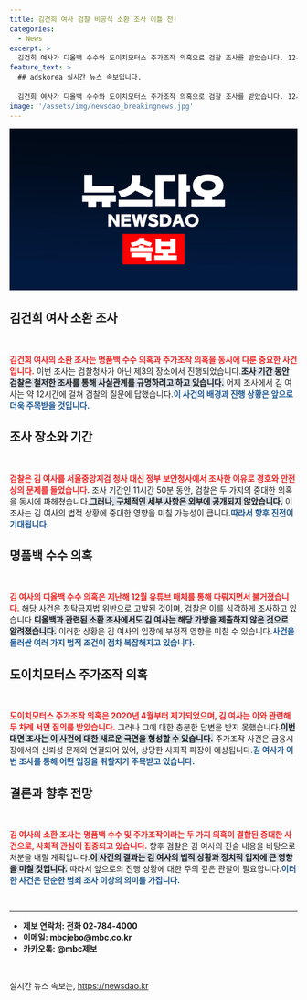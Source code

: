 ```yaml
---
title: 김건희 여사 검찰 비공식 소환 조사 이틀 전!
categories:
  - News
excerpt: >
  김건희 여사가 디올백 수수와 도이치모터스 주가조작 의혹으로 검찰 조사를 받았습니다. 12시간에 걸친 비공식 대면 조사에서 그녀는 사실대로 진술했다고 주장하며, 검찰은 조만간 사안을 검토 후 처분할 계획입니다. 클릭해서 최신 상황을 확인하세요!
feature_text: >
  ## adskorea 실시간 뉴스 속보입니다.

  김건희 여사가 디올백 수수와 도이치모터스 주가조작 의혹으로 검찰 조사를 받았습니다. 12시간에 걸친 비공식 대면 조사에서 그녀는 사실대로 진술했다고 주장하며, 검찰은 조만간 사안을 검토 후 처분할 계획입니다. 클릭해서 최신 상황을 확인하세요!
image: '/assets/img/newsdao_breakingnews.jpg'
---
```


<p><img src="/assets/img/newsdao_breakingnews.jpg" alt="adskorea 속보" /></p>

<h2 data-ke-size="size26">김건희 여사 소환 조사</h2>

<p data-ke-size="size16">&nbsp;</p>

<p data-ke-size="size16"><b><span style="color: #ee2323;">김건희 여사의 소환 조사는 명품백 수수 의혹과 주가조작 의혹을 동시에 다룬 중요한 사건입니다.</span></b> 이번 조사는 검찰청사가 아닌 제3의 장소에서 진행되었습니다.<b><span style="background-color: #21538527;">조사 기간 동안 검찰은 철저한 조사를 통해 사실관계를 규명하려고 하고 있습니다.</span></b> 어제 조사에서 김 여사는 약 12시간에 걸쳐 검찰의 질문에 답했습니다.<b><span style="color: #1a5490;">이 사건의 배경과 진행 상황은 앞으로 더욱 주목받을 것입니다.</span></b></p>

<h2 data-ke-size="size26">조사 장소와 기간</h2>

<p data-ke-size="size16">&nbsp;</p>

<p data-ke-size="size16"><b><span style="color: #ee2323;">검찰은 김 여사를 서울중앙지검 청사 대신 정부 보안청사에서 조사한 이유로 경호와 안전상의 문제를 들었습니다.</span></b> 조사 기간인 11시간 50분 동안, 검찰은 두 가지의 중대한 의혹을 동시에 파헤쳤습니다.<b><span style="background-color: #21538527;">그러나, 구체적인 세부 사항은 외부에 공개되지 않았습니다.</span></b> 이 조사는 김 여사의 법적 상황에 중대한 영향을 미칠 가능성이 큽니다.<b><span style="color: #1a5490;">따라서 향후 진전이 기대됩니다.</span></b></p>

<h2 data-ke-size="size26">명품백 수수 의혹</h2>

<p data-ke-size="size16">&nbsp;</p>

<p data-ke-size="size16"><b><span style="color: #ee2323;">김 여사의 디올백 수수 의혹은 지난해 12월 유튜브 매체를 통해 다뤄지면서 불거졌습니다.</span></b> 해당 사건은 청탁금지법 위반으로 고발된 것이며, 검찰은 이를 심각하게 조사하고 있습니다.<b><span style="background-color: #21538527;">디올백과 관련된 소환 조사에서도 김 여사는 해당 가방을 제출하지 않은 것으로 알려졌습니다.</span></b> 이러한 상황은 김 여사의 입장에 부정적 영향을 미칠 수 있습니다.<b><span style="color: #1a5490;">사건을 둘러싼 여러 가지 법적 조건이 점차 복잡해지고 있습니다.</span></b></p>

<h2 data-ke-size="size26">도이치모터스 주가조작 의혹</h2>

<p data-ke-size="size16">&nbsp;</p>

<p data-ke-size="size16"><b><span style="color: #ee2323;">도이치모터스 주가조작 의혹은 2020년 4월부터 제기되었으며, 김 여사는 이와 관련해 두 차례 서면 질의를 받았습니다.</span></b> 그러나 그에 대한 충분한 답변을 받지 못했습니다.<b><span style="background-color: #21538527;">이번 대면 조사는 이 사건에 대한 새로운 국면을 형성할 수 있습니다.</span></b> 주가조작 사건은 금융시장에서의 신뢰성 문제와 연결되어 있어, 상당한 사회적 파장이 예상됩니다.<b><span style="color: #1a5490;">김 여사가 이번 조사를 통해 어떤 입장을 취할지가 주목받고 있습니다.</span></b></p>

<h2 data-ke-size="size26">결론과 향후 전망</h2>

<p data-ke-size="size16">&nbsp;</p>

<p data-ke-size="size16"><b><span style="color: #ee2323;">김 여사의 소환 조사는 명품백 수수 및 주가조작이라는 두 가지 의혹이 결합된 중대한 사건으로, 사회적 관심이 집중되고 있습니다.</span></b> 향후 검찰은 김 여사의 진술 내용을 바탕으로 처분을 내릴 계획입니다.<b><span style="background-color: #21538527;">이 사건의 결과는 김 여사의 법적 상황과 정치적 입지에 큰 영향을 미칠 것입니다.</span></b> 따라서 앞으로의 진행 상황에 대한 주의 깊은 관찰이 필요합니다.<b><span style="color: #1a5490;">이러한 사건은 단순한 범죄 조사 이상의 의미를 가집니다.</span></b></p>

<p data-ke-size="size16">&nbsp;</p>

<hr />

<ul>
    <li><b>제보 연락처: 전화 02-784-4000</b></li>
    <li><b>이메일: mbcjebo@mbc.co.kr</b></li>
    <li><b>카카오톡: @mbc제보</b></li>
</ul>

<p data-ke-size="size16">&nbsp;</p>
실시간 뉴스 속보는, <a href="https://newsdao.kr" rel="dofollow">https://newsdao.kr</a>


